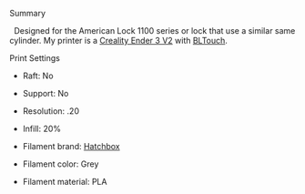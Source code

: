 Summary

&nbsp;&nbsp;Designed for the American Lock 1100 series or lock that use a similar same cylinder. My printer is a [Creality Ender 3 V2](https://www.banggood.com/Creality-3D-Ender-3-V2-Upgraded-3D-Printer-Kit-220x220x250mm-Printing-Size-TMC2208-or-Ultra-silent-32-bit-Mainboard-or-Carborundum-Glass-Platform-or-Mean-Well-Power-Supply-or-New-UI-4_3inch-Color-Screen-p-1661657.html?p=RD152133670907202110&custlinkid=1676961) with [BLTouch](https://www.amazon.com/ANTCLABS-BLTouch-Leveling-Premium-Extension/dp/B07FR2LLZP/ref=sr_1_21?dchild=1&keywords=bl%2Btouch%2Bkit&qid=1634353260&sr=8-21&th=1). 

Print Settings

* Raft: No

* Support: No 

* Resolution: .20 

* Infill: 20% 

* Filament brand: [Hatchbox](https://www.hatchbox3d.com/collections/pla-1-75mm)


* Filament color: Grey 

* Filament material: PLA
